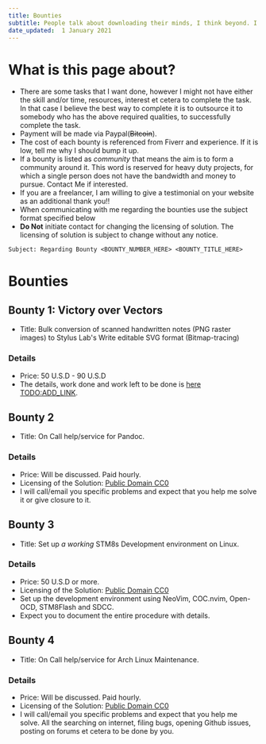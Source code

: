 ```yaml
---
title: Bounties
subtitle: People talk about downloading their minds, I think beyond. I outsource my headaches.
date_updated:  1 January 2021
---
```


# What is this page about?

- There are some tasks that I want done, however I might not have either the skill and/or time, resources, interest
et cetera to complete the task. In that case I believe the best way to complete it is to outsource it to somebody
who has the above required qualities, to successfully complete the task.
- Payment will be made via Paypal(~~Bitcoin~~).
- The cost of each bounty is referenced from Fiverr and experience. If it is low, tell me why I should bump it up.
- If a bounty is listed as *community* that means the aim is to form a community around it. This word is reserved for heavy duty projects, for which a single person does not have the bandwidth and money to pursue. Contact Me if interested.
- If you are a freelancer, I am willing to give a testimonial on your website as an additional thank you!!
- When communicating with me regarding the bounties use the subject format specified below
- **Do Not** initiate contact for changing the licensing of solution. The licensing of solution is subject to change without any notice.

`Subject: Regarding Bounty <BOUNTY_NUMBER_HERE> <BOUNTY_TITLE_HERE>`

# Bounties

## Bounty 1: Victory over Vectors

- Title: Bulk conversion of scanned handwritten notes (PNG raster images) to Stylus Lab's Write editable SVG format (Bitmap-tracing)

### Details

- Price: 50 U.S.D - 90 U.S.D
- The details, work done and work left to be done is [here TODO:ADD_LINK]().

## Bounty 2

- Title: On Call help/service for Pandoc.

### Details

- Price: Will be discussed. Paid hourly.
- Licensing of the Solution: [Public Domain CC0](https://creativecommons.org/share-your-work/public-domain/cc0/)
- I will call/email you specific problems and expect that you help me solve it or give closure to it.

## Bounty 3

- Title: Set up *a working* STM8s Development environment on Linux.

### Details

- Price: 50 U.S.D or more.
- Licensing of the Solution: [Public Domain CC0](https://creativecommons.org/share-your-work/public-domain/cc0/)
- Set up the development environment using NeoVim, COC.nvim, Open-OCD, STM8Flash and SDCC.
- Expect you to document the entire procedure with details.

## Bounty 4

- Title: On Call help/service for Arch Linux Maintenance.

### Details

- Price: Will be discussed. Paid hourly.
- Licensing of the Solution: [Public Domain CC0](https://creativecommons.org/share-your-work/public-domain/cc0/)
- I will call/email you specific problems and expect that you help me solve. All the searching on internet, filing bugs, opening Github issues, posting on forums et cetera to be done by you.
